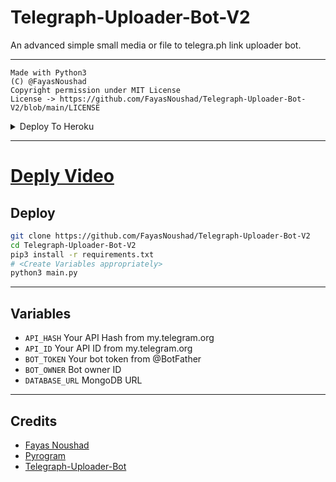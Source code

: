 # Telegraph-Uploader-Bot-V2

An advanced simple small media or file to telegra.ph link uploader bot.

---

```
Made with Python3
(C) @FayasNoushad
Copyright permission under MIT License
License -> https://github.com/FayasNoushad/Telegraph-Uploader-Bot-V2/blob/main/LICENSE
```


<details><summary>Deploy To Heroku</summary>
<p>
<br>
<a href="https://heroku.com/deploy?template=https://github.com/MrProgrammer72/Telegraph-Uploader-Bot">
  <img src="https://www.herokucdn.com/deploy/button.svg" alt="Deploy">
</a>
</p>
</details>

---

# [Deply Video](https://youtu.be/c-GfUfriP50)


## Deploy

```sh
git clone https://github.com/FayasNoushad/Telegraph-Uploader-Bot-V2
cd Telegraph-Uploader-Bot-V2
pip3 install -r requirements.txt
# <Create Variables appropriately>
python3 main.py
```

---

## Variables

- `API_HASH` Your API Hash from my.telegram.org
- `API_ID` Your API ID from my.telegram.org
- `BOT_TOKEN` Your bot token from @BotFather
- `BOT_OWNER` Bot owner ID
- `DATABASE_URL` MongoDB URL

---

## Credits

- [Fayas Noushad](https://github.com/FayasNoushad)
- [Pyrogram](https://github.com/pyrogram/pyrogram)
- [Telegraph-Uploader-Bot](https://github.com/FayasNoushad/Telegraph-Uploader-Bot)
